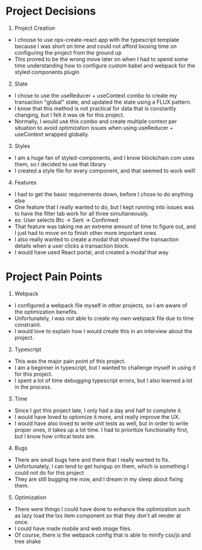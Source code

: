 # Project Decisions

1. Project Creation

- I choose to use npx-create-react app with the typescript template because I was short on time and could not afford loosing time on configuring the project from the ground up
- This proved to be the wrong move later on when I had to spend some time understanding how to configure custom babel and webpack for the styled components plugin

2. State

- I chose to use the useReducer + useContext combo to create my transaction "global" state, and updated the state using a FLUX pattern.
- I know that this method is not practical for data that is constantly changing,
  but I felt it was ok for this project.
- Normally, I would use this combo and create multiple context per situation to avoid optimization issues when using useReducer + useContext wrapped globally.

3. Styles

- I am a huge fan of styled-components, and I know blockchain.com uses them, so I decided to use that library
- I created a style file for every component, and that seemed to work well!

4. Features

- I had to get the basic requirements down, before I chose to do anything else
- One feature that I really wanted to do, but I kept running into issues was to have the filter tab work for all three simultaneously.
- ex: User selects Btc -> Sent -> Confirmed
- That feature was taking me an extreme amount of time to figure out, and I just had to move on to finish other more important ones
- I also really wanted to create a modal that showed the transaction details when a user clicks a transaction block.
- I would have used React portal, and created a modal that way

# Project Pain Points

1. Webpack

- I configured a webpack file myself in other projects, so I am aware of the optimization benefits.
- Unfortunately, I was not able to create my own webpack file due to time constraint.
- I would love to explain how I would create this in an interview about the project.

2. Typescript

- This was the major pain point of this project.
- I am a beginner in typescript, but I wanted to challenge myself in using it for this project.
- I spent a lot of time debugging typescript errors, but I also learned a lot in the process.

3. Time

- Since I got this project late, I only had a day and half to complete it.
- I would have loved to optomize it more, and really improve the UX.
- I would have also loved to write unit tests as well, but in order to write proper ones, it takes up a lot time. I had to prioritize functionality first, but I know how critical tests are.

4. Bugs

- There are small bugs here and there that I really wanted to fix.
- Unfortunately, I can tend to get hungup on them, which is something I could not do for this project
- They are still bugging me now, and I dream in my sleep about fixing them.

5. Optimization

- There were things I could have done to enhance the optimization such as lazy load the txs item component so that they don't all render at once.
- I could have made mobile and web image files.
- Of course, there is the webpack config that is able to minify css/js and tree shake
